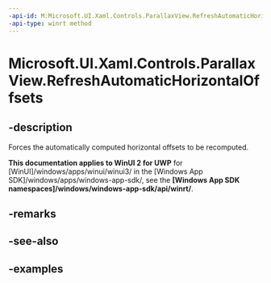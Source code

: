 ```yaml
---
-api-id: M:Microsoft.UI.Xaml.Controls.ParallaxView.RefreshAutomaticHorizontalOffsets
-api-type: winrt method
---
```

<!-- Method syntax.
public void ParallaxView.RefreshAutomaticHorizontalOffsets()
-->

# Microsoft.UI.Xaml.Controls.ParallaxView.RefreshAutomaticHorizontalOffsets


## -description

Forces the automatically computed horizontal offsets to be recomputed.


**This documentation applies to WinUI 2 for UWP** for [WinUI]/windows/apps/winui/winui3/ in the [Windows App SDK]/windows/apps/windows-app-sdk/, see the **[Windows App SDK namespaces]/windows/windows-app-sdk/api/winrt/**.

## -remarks


## -see-also


## -examples



